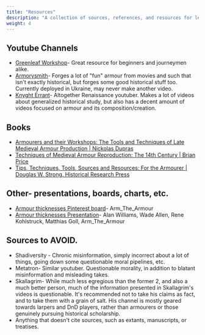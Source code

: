 ```yaml
---
title: "Resources"
description: "A collection of sources, references, and resources for learning."
weight: 4
---
```

## Youtube Channels
* [Greenleaf Workshop](https://www.youtube.com/@GreenleafWorkshop)- Great resource for beginners and journeymen alike.
* [Armorysmith](https://www.youtube.com/@howtomakearmor)- Forges a lot of "fun" armour from movies and such that isn't exactly historical, but forges some good historical stuff too. Currently deployed in Ukraine, may never make another video.
* [Knyght Errant](https://www.youtube.com/channel/UC1T4KJG1L_kTrP9RcdU5Csw)- Altogether Renaissance youtuber. Makes a lot of videos about generalized historical study, but also has a decent amount of videos focused on armour and its composition/creation.
## Books
* [Armourers and their Workshops: The Tools and Techniques of Late Medieval Armour Production | Nickolas Dupras](https://etheses.whiterose.ac.uk/4376/)
* [Techniques of Medieval Armour Reproduction: The 14th Century | Brian Price](https://www.dropbox.com/s/p7x4jre1twcdyc5/Techniques%20of%20Medieval%20Armour%20Reproduction%20The%2014th%20Century%20by%20Brian%20R.%20Price%20(z-lib.org).pdf?dl=0)
* [Tips, Techniques, Tools, Sources and Resources: For the Armourer | Douglas W. Strong, Historical Research Press](https://www.dropbox.com/scl/fi/hspwr5ey4s8kqbiu0vr7j/armourer.pdf?rlkey=ht551gbrek66gwpkg0qirp2i9&dl=0)
## Other- presentations, boards, charts, etc.
* [Armour thicknesses Pinterest board](https://www.pinterest.com/Arm_the_Armour/armor-thickness-measurements/?invite_code=18afe9f65b0d4b158e3ff77737362b88&sender=526358412607404173)- Arm_The_Armour
* [Armour thicknesses Presentation](https://docs.google.com/presentation/d/1DLlrwJV7mx6-fZjQxfI5Yo7e-gOObpcxkDfSQ70MauQ/edit#slide=id.p)- Alan Williams, Wade Allen, Rene Kohlstruck, Matthias Goll, Arm_The_Armour
## Sources to AVOID.
* Shadiversity - Chronic misinformation, simply incorrect about a lot of things, going down some questionable moral pipelines, etc.
* Metatron- Similar youtuber. Questionable morality, in addition to blatant misinformation and misleading takes.
* Skallagrim- While much less egregious than the former 2, and also a much better person, much of the information presented in Skallagrim's videos is questionable. It's recommended not to take his claims as fact, and to take them with a grain of salt. His channel is mostly geared towards larpers and DnD players, rather than armourers or those genuinely pursuing historical scholarship.
* Anything that doesn't cite sources, such as extants, manuscripts, or treatises.
